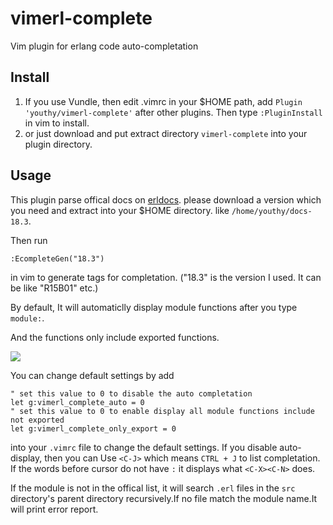# vimerl-complete
Vim plugin for erlang code auto-completation

## Install
1. If you use Vundle, then edit .vimrc in your $HOME path, add `Plugin 'youthy/vimerl-complete'` after other plugins. Then type
`:PluginInstall` in vim to install.
2. or just download and put extract directory `vimerl-complete` into your plugin directory.

## Usage
This plugin parse offical docs on [erldocs](http://erldocs.com/). please download a version which you need and extract into your
$HOME directory. like `/home/youthy/docs-18.3`.

Then run 
```
:EcompleteGen("18.3")
```

in vim to generate tags for completation. ("18.3" is the version I used. It can be like "R15B01" etc.)

By default, It will automaticlly display module functions after you type `module:`.

And the functions only include exported functions. 

![](http://i1156.photobucket.com/albums/p578/crossshura/optimized_zpsmwhao7bh.gif)

You can change default settings by add
```
" set this value to 0 to disable the auto completation
let g:vimerl_complete_auto = 0
" set this value to 0 to enable display all module functions include not exported
let g:vimerl_complete_only_export = 0
```

into your `.vimrc` file to change the default settings.
If you disable auto-display, then you can Use `<C-J>` which means `CTRL + J` to list completation. 
If the words before cursor do not have `:` it displays what `<C-X><C-N>` does.


If the module is not in the offical list, it will search `.erl` files in the `src` directory's parent directory recursively.If no 
file match the module name.It will print error report.
